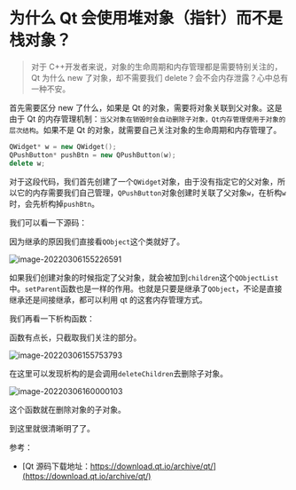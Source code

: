 # 为什么 Qt 会使用堆对象（指针）而不是栈对象？

> 对于 C++开发者来说，对象的生命周期和内存管理都是需要特别关注的，Qt 为什么 new 了对象，却不需要我们 delete？会不会内存泄露？心中总有一种不安。

首先需要区分 new 了什么，如果是 Qt 的对象，需要将对象关联到父对象。这是由于 Qt 的内存管理机制：`当父对象在销毁时会自动删除子对象，Qt内存管理使用于对象的层次结构`。如果不是 Qt 的对象，就需要自己关注对象的生命周期和内存管理了。

```cpp
QWidget* w = new QWidget();
QPushButton* pushBtn = new QPushButton(w);
delete w;
```

对于这段代码，我们首先创建了一个`QWidget`对象，由于没有指定它的父对象，所以它的内存需要我们自己管理，`QPushButton`对象创建时关联了父对象`w`，在析构`w`时，会先析构掉`pushBtn`。

我们可以看一下源码：

因为继承的原因我们直接看`QObject`这个类就好了。

![image-20220306155226591](https://cdn.jsdelivr.net/gh/AZMDDY/imgs/img/image-20220306155226591.png)

如果我们创建对象的时候指定了父对象，就会被加到`children`这个`QObjectList`中。`setParent`函数也是一样的作用。也就是只要是继承了`QObject`，不论是直接继承还是间接继承，都可以利用 qt 的这套内存管理方式。

我们再看一下析构函数：

函数有点长，只截取我们关注的部分。

![image-20220306155753793](https://cdn.jsdelivr.net/gh/AZMDDY/imgs/img/image-20220306155753793.png)

在这里可以发现析构的是会调用`deleteChildren`去删除子对象。

![image-20220306160000103](https://cdn.jsdelivr.net/gh/AZMDDY/imgs/img/image-20220306160000103.png)

这个函数就在删除对象的子对象。

到这里就很清晰明了了。

参考：

- [Qt 源码下载地址：https://download.qt.io/archive/qt/](https://download.qt.io/archive/qt/)
